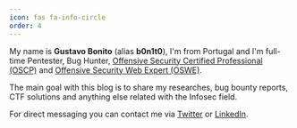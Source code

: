 ```yaml
---
icon: fas fa-info-circle
order: 4
---
```


My name is **Gustavo Bonito** (alias **b0n1t0**), I'm from Portugal and I'm full-time Pentester, Bug Hunter, [Offensive Security Certified Professional (OSCP)](https://www.youracclaim.com/badges/058f7d67-06a4-4496-a30f-afc154db954c/public_url) and [Offensive Security Web Expert (OSWE)](https://www.credly.com/badges/7873ef7b-c25b-4075-9d67-9df8ef27e1ad/public_url).

The main goal with this blog is to share my researches, bug bounty reports, CTF solutions and anything else related with the Infosec field.

For direct messaging you can contact me via [Twitter](https://twitter.com/_b0n1t0) or [LinkedIn](https://www.linkedin.com/in/b0n1t0).